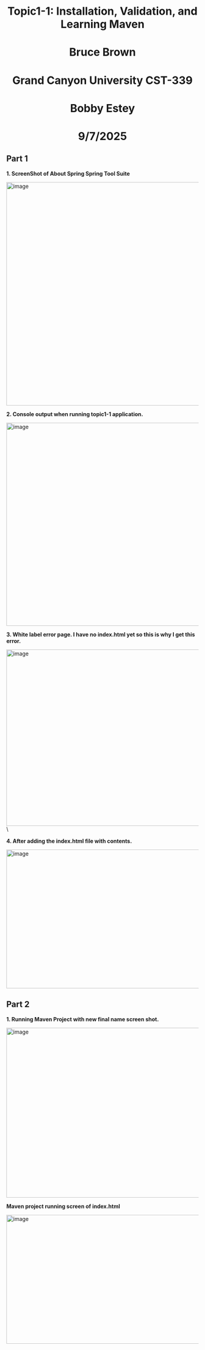 <h1 style="text-align:center;">Topic1-1: Installation, Validation, and Learning Maven</h1> 
<h1 style="text-align:center;">Bruce Brown</h1> 
<h1 style="text-align:center;">Grand Canyon University CST-339<h1>
<h1 style="text-align:center;">Bobby Estey</h1>
<h1 style="text-align:center;">9/7/2025</h1>


## Part 1
<p><b>1. ScreenShot of About Spring Spring Tool Suite</b></p>
<img width="853" height="584" alt="image" src="https://github.com/user-attachments/assets/629541e6-ec5a-45b7-8068-b2cc75010029" />

<p><b>2. Console output when running topic1-1 application.</b></p>
<img width="975" height="531" alt="image" src="https://github.com/user-attachments/assets/8e23b034-0cfc-4922-af7d-456b7208e183" />

<p><b>3. White label error page. I have no index.html yet so this is why I get this error.</b></p>
<img width="914" height="461" alt="image" src="https://github.com/user-attachments/assets/5b670e2c-a0e5-43c6-a2ed-91c0a3bc6cee" />\

<p><b>4. After adding the index.html file with contents.</b></p>
<img width="975" height="363" alt="image" src="https://github.com/user-attachments/assets/49c8da52-c3ae-4242-a71f-35a2a77e1f41" />

## Part 2
<p><b>1. Running Maven Project with new final name screen shot.</b></p>
<img width="975" height="444" alt="image" src="https://github.com/user-attachments/assets/3a2f8063-c6f9-4046-b70c-ab3956448a1b" />

<p><b>Maven project running screen of index.html</b></p>
<img width="975" height="337" alt="image" src="https://github.com/user-attachments/assets/3be4db6a-4d1f-4026-9241-4d170383e91e" />
